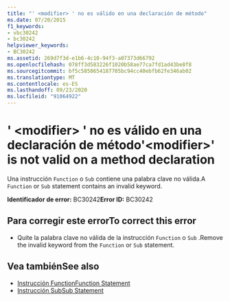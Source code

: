 ```yaml
---
title: "' <modifier> ' no es válido en una declaración de método"
ms.date: 07/20/2015
f1_keywords:
- vbc30242
- bc30242
helpviewer_keywords:
- BC30242
ms.assetid: 269d7f3d-e1b6-4c10-94f3-a07373d66792
ms.openlocfilehash: 078ff3d583226f1020b58ae77ca7fd1ad43be8f8
ms.sourcegitcommit: bf5c5850654187705bc94cc40ebfb62fe346ab02
ms.translationtype: MT
ms.contentlocale: es-ES
ms.lasthandoff: 09/23/2020
ms.locfileid: "91064922"
---
```

# <a name="modifier-is-not-valid-on-a-method-declaration"></a><span data-ttu-id="1dd78-102">' \<modifier> ' no es válido en una declaración de método</span><span class="sxs-lookup"><span data-stu-id="1dd78-102">'\<modifier>' is not valid on a method declaration</span></span>

<span data-ttu-id="1dd78-103">Una instrucción `Function` o `Sub` contiene una palabra clave no válida.</span><span class="sxs-lookup"><span data-stu-id="1dd78-103">A `Function` or `Sub` statement contains an invalid keyword.</span></span>  
  
 <span data-ttu-id="1dd78-104">**Identificador de error:** BC30242</span><span class="sxs-lookup"><span data-stu-id="1dd78-104">**Error ID:** BC30242</span></span>  
  
## <a name="to-correct-this-error"></a><span data-ttu-id="1dd78-105">Para corregir este error</span><span class="sxs-lookup"><span data-stu-id="1dd78-105">To correct this error</span></span>  
  
- <span data-ttu-id="1dd78-106">Quite la palabra clave no válida de la instrucción `Function` o `Sub` .</span><span class="sxs-lookup"><span data-stu-id="1dd78-106">Remove the invalid keyword from the `Function` or `Sub` statement.</span></span>  
  
## <a name="see-also"></a><span data-ttu-id="1dd78-107">Vea también</span><span class="sxs-lookup"><span data-stu-id="1dd78-107">See also</span></span>

- [<span data-ttu-id="1dd78-108">Instrucción Function</span><span class="sxs-lookup"><span data-stu-id="1dd78-108">Function Statement</span></span>](../language-reference/statements/function-statement.md)
- [<span data-ttu-id="1dd78-109">Instrucción Sub</span><span class="sxs-lookup"><span data-stu-id="1dd78-109">Sub Statement</span></span>](../language-reference/statements/sub-statement.md)
